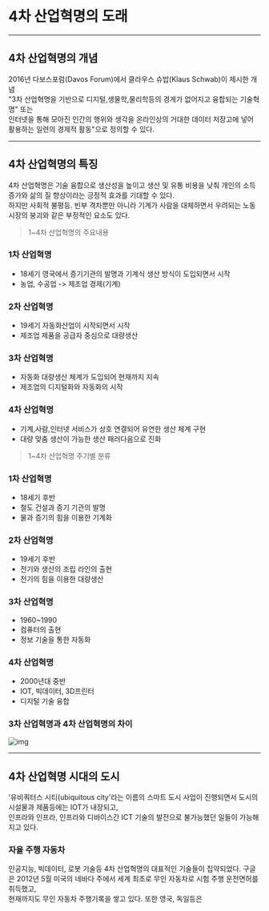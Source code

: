 # 4차 산업혁명의 도래

--- 

## 4차 산업혁명의 개념
2016년 다보스포럼(Davos  Forum)에서 클라우스 슈밥(Klaus Schwab)이 제시한 개념<br>
"3차 산업혁명을 기반으로 디지털,생물학,물리학등의 경게가 없어지고 융합되는 기술혁명" 또는<br>
인터넷을 통해 모아진 인간의 행위와 생각을 온라인상의 거대한 데이터 저장고에 넣어 활용하는 일련의 경제적 활동"으로 정의할 수 있다.

---

## 4차 산업혁명의 특징
4차 산업혁명은 기술 융합으로 생산성을 높이고 생산 및 유통 비용을 낮춰 개인의 소득 증가와 삶의 질 향상이라는 긍정적 효과를 기대할 수 있다.<br>
하지만 사회적 불평등. 빈부 격차뿐만 아니라 기계가 사람을 대체하면서 우려되는 노동시장의 붕괴와 같은 부정적인 요소도 있다.

> 1~4차 산업혁명의 주요내용  

### 1차 산업혁명
  - 18세기 영국에서 증기기관의 발명과 기계식 생산 방식이 도입되면서 시작
  - 농업, 수공업 -> 제조업 경제(기계)  
### 2차 산업혁명  
  - 19세기 자동화산업이 시작되면서 시작
  - 제조업 제품을 공급자 중심으로 대량생산  
### 3차 산업혁명
  - 자동화 대량생산 체계가 도입되어 현재까지 지속
  - 제조업의 디지털화와 자동화의 시작  
### 4차 산업혁명
  - 기계,사람,인터넷 서비스가 상호 연결되어 유연한 생산 체계 구현
  - 대량 맞춤 생산이 가능한 생산 패러다음으로 진화


> 1~4차 산업혁명 주기별 분류  

### 1차 산업혁명
- 18세기 후반
- 철도 건설과 증기 기관의 발명
- 물과 증기의 힘을 이용한 기계화

### 2차 산업혁명
- 19세기 후반
- 전기와 생산의 조립  라인의 출현
- 전기의 힘을 이용한 대량생산

### 3차 산업혁명
- 1960~1990
- 컴퓨터의 출현
- 정보 기술을 통한 자동화

### 4차 산업혁명
- 2000년대 중반
- IOT, 빅데이터, 3D프린터
- 디지털 기술 융합

### 3차 산업혁명과 4차 산업혁명의 차이
![img](그림01_3차산업과4차산업.jpg)

---

## 4차 산업혁명 시대의 도시
'유비쿼터스 시티(ubiquitous city'라는 이름의 스마트 도시 사업이 진행되면서 도시의 시설물과 제품등에는 IOT가 내장되고,  
인프라와 인프라, 인프라와 디바이스간 ICT 기술의 발전으로 불가능했던 일들이 가능해지고 있다.
### 자율 주행 자동차
인공지능, 빅데이터, 로봇 기술등 4차 산업혁명의 대표적인 기술들이 집약되었다.
구글은 2012년 5월 미국의 네바다 주에서 세계 최초로 무인 자동차로 시험 주행 운전면허를 취득했고,  
현재까지도 무인 자동차 주행기록을 쌓고 있다. 또한
영국, 독일등은 





